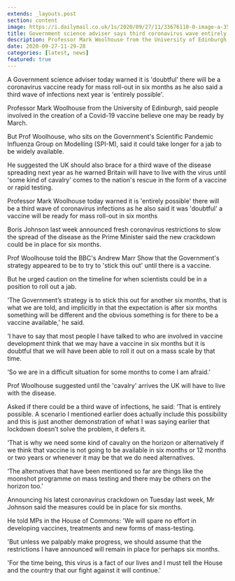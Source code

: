 ```yaml
---
extends: _layouts.post
section: content
image: https://i.dailymail.co.uk/1s/2020/09/27/11/33676110-0-image-a-35_1601201896780.jpg 
title: Government science adviser says third coronavirus wave entirely possible 
description: Professor Mark Woolhouse from the University of Edinburgh, said people involved in the creation of a Covid-19 vaccine believe one may be ready by March. 
date: 2020-09-27-11-29-28 
categories: [latest, news] 
featured: true 
--- 
```

A Government science adviser today warned it is 'doubtful' there will be a coronavirus vaccine ready for mass roll-out in six months as he also said a third wave of infections next year is 'entirely possible'. 

Professor Mark Woolhouse from the University of Edinburgh, said people involved in the creation of a Covid-19 vaccine believe one may be ready by March. 

But Prof Woolhouse, who sits on the Government's Scientific Pandemic Influenza Group on Modelling (SPI-M), said it could take longer for a jab to be widely available. 

He suggested the UK should also brace for a third wave of the disease spreading next year as he warned Britain will have to live with the virus until 'some kind of cavalry' comes to the nation's rescue in the form of a vaccine or rapid testing. 

Professor Mark Woolhouse today warned it is 'entirely possible' there will be a third wave of coronavirus infections as he also said it was 'doubtful' a vaccine will be ready for mass roll-out in six months

Boris Johnson last week announced fresh coronavirus restrictions to slow the spread of the disease as the Prime Minister said the new crackdown could be in place for six months. 

Prof Woolhouse told the BBC's Andrew Marr Show that the Government's strategy appeared to be to try to 'stick this out' until there is a vaccine. 

But he urged caution on the timeline for when scientists could be in a position to roll out a jab.  

‘The Government’s strategy is to stick this out for another six months, that is what we are told, and implicitly in that the expectation is after six months something will be different and the obvious something is for there to be a vaccine available,' he said. 

‘I have to say that most people I have talked to who are involved in vaccine development think that we may have a vaccine in six months but it is doubtful that we will have been able to roll it out on a mass scale by that time.

‘So we are in a difficult situation for some months to come I am afraid.’

Prof Woolhouse suggested until the 'cavalry' arrives the UK will have to live with the disease. 

Asked if there could be a third wave of infections, he said: ‘That is entirely possible. A scenario I mentioned earlier does actually include this possibility and this is just another demonstration of what I was saying earlier that lockdown doesn’t solve the problem, it defers it.

‘That is why we need some kind of cavalry on the horizon or alternatively if we think that vaccine is not going to be available in six months or 12 months or two years or whenever it may be that we do need alternatives.

‘The alternatives that have been mentioned so far are things like the moonshot programme on mass testing and there may be others on the horizon too.’

Announcing his latest coronavirus crackdown on Tuesday last week, Mr Johnson said the measures could be in place for six months. 

He told MPs in the House of Commons: 'We will spare no effort in developing vaccines, treatments and new forms of mass-testing.  

'But unless we palpably make progress, we should assume that the restrictions I have announced will remain in place for perhaps six months.

'For the time being, this virus is a fact of our lives and I must tell the House and the country that our fight against it will continue.'  

